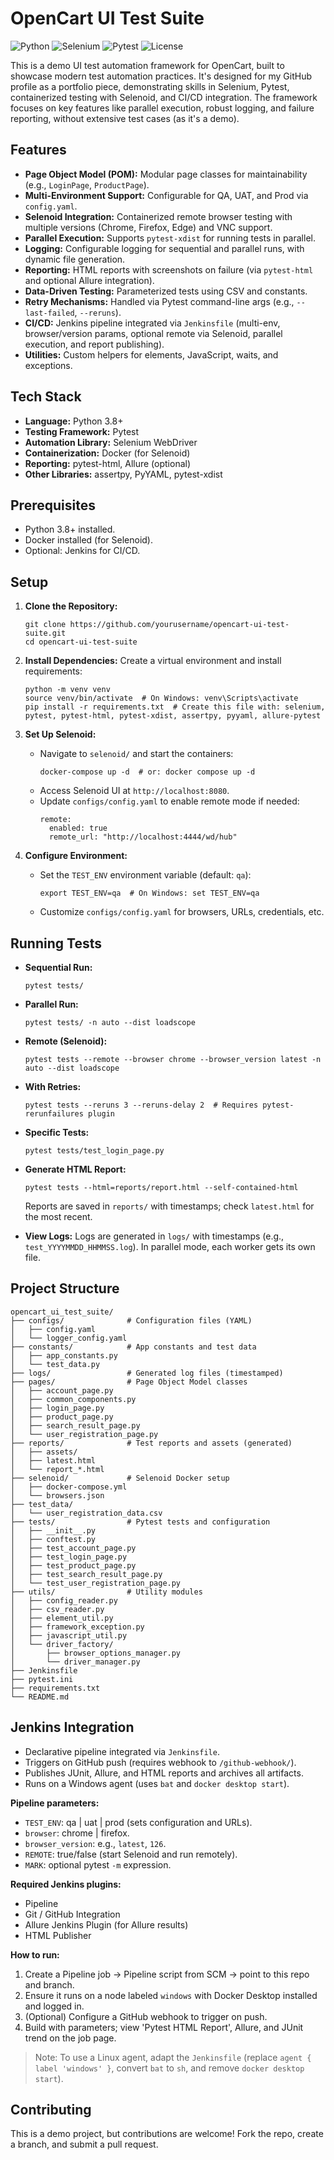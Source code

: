 # OpenCart UI Test Suite

![Python](https://img.shields.io/badge/Python-3.8%2B-blue)
![Selenium](https://img.shields.io/badge/Selenium-4.x-green)
![Pytest](https://img.shields.io/badge/Pytest-7.x-orange)
![License](https://img.shields.io/badge/License-MIT-yellow)

This is a demo UI test automation framework for OpenCart, built to showcase modern test automation practices. It's designed for my GitHub profile as a portfolio piece, demonstrating skills in Selenium, Pytest, containerized testing with Selenoid, and CI/CD integration. The framework focuses on key features like parallel execution, robust logging, and failure reporting, without extensive test cases (as it's a demo).

## Features
- **Page Object Model (POM):** Modular page classes for maintainability (e.g., `LoginPage`, `ProductPage`).
- **Multi-Environment Support:** Configurable for QA, UAT, and Prod via `config.yaml`.
- **Selenoid Integration:** Containerized remote browser testing with multiple versions (Chrome, Firefox, Edge) and VNC support.
- **Parallel Execution:** Supports `pytest-xdist` for running tests in parallel.
- **Logging:** Configurable logging for sequential and parallel runs, with dynamic file generation.
- **Reporting:** HTML reports with screenshots on failure (via `pytest-html` and optional Allure integration).
- **Data-Driven Testing:** Parameterized tests using CSV and constants.
- **Retry Mechanisms:** Handled via Pytest command-line args (e.g., `--last-failed`, `--reruns`).
- **CI/CD:** Jenkins pipeline integrated via `Jenkinsfile` (multi-env, browser/version params, optional remote via Selenoid, parallel execution, and report publishing).
- **Utilities:** Custom helpers for elements, JavaScript, waits, and exceptions.

## Tech Stack
- **Language:** Python 3.8+
- **Testing Framework:** Pytest
- **Automation Library:** Selenium WebDriver
- **Containerization:** Docker (for Selenoid)
- **Reporting:** pytest-html, Allure (optional)
- **Other Libraries:** assertpy, PyYAML, pytest-xdist

## Prerequisites
- Python 3.8+ installed.
- Docker installed (for Selenoid).
- Optional: Jenkins for CI/CD.

## Setup
1. **Clone the Repository:**
   ```
   git clone https://github.com/yourusername/opencart-ui-test-suite.git
   cd opencart-ui-test-suite
   ```

2. **Install Dependencies:**
   Create a virtual environment and install requirements:
   ```
   python -m venv venv
   source venv/bin/activate  # On Windows: venv\Scripts\activate
   pip install -r requirements.txt  # Create this file with: selenium, pytest, pytest-html, pytest-xdist, assertpy, pyyaml, allure-pytest
   ```

3. **Set Up Selenoid:**
   - Navigate to `selenoid/` and start the containers:
     ```
     docker-compose up -d  # or: docker compose up -d
     ```
   - Access Selenoid UI at `http://localhost:8080`.
   - Update `configs/config.yaml` to enable remote mode if needed:
     ```
     remote:
       enabled: true
       remote_url: "http://localhost:4444/wd/hub"
     ```

4. **Configure Environment:**
   - Set the `TEST_ENV` environment variable (default: `qa`):
     ```
     export TEST_ENV=qa  # On Windows: set TEST_ENV=qa
     ```
   - Customize `configs/config.yaml` for browsers, URLs, credentials, etc.

## Running Tests
- **Sequential Run:**
  ```
  pytest tests/
  ```

- **Parallel Run:**
  ```
  pytest tests/ -n auto --dist loadscope
  ```

- **Remote (Selenoid):**
  ```
  pytest tests --remote --browser chrome --browser_version latest -n auto --dist loadscope
  ```

- **With Retries:**
  ```
  pytest tests --reruns 3 --reruns-delay 2  # Requires pytest-rerunfailures plugin
  ```

- **Specific Tests:**
  ```
  pytest tests/test_login_page.py
  ```

- **Generate HTML Report:**
  ```
  pytest tests --html=reports/report.html --self-contained-html
  ```
  Reports are saved in `reports/` with timestamps; check `latest.html` for the most recent.

- **View Logs:**
  Logs are generated in `logs/` with timestamps (e.g., `test_YYYYMMDD_HHMMSS.log`). In parallel mode, each worker gets its own file.

## Project Structure

```text
opencart_ui_test_suite/
├── configs/              # Configuration files (YAML)
│   ├── config.yaml
│   └── logger_config.yaml
├── constants/            # App constants and test data
│   ├── app_constants.py
│   └── test_data.py
├── logs/                 # Generated log files (timestamped)
├── pages/                # Page Object Model classes
│   ├── account_page.py
│   ├── common_components.py
│   ├── login_page.py
│   ├── product_page.py
│   ├── search_result_page.py
│   └── user_registration_page.py
├── reports/              # Test reports and assets (generated)
│   ├── assets/
│   ├── latest.html
│   └── report_*.html
├── selenoid/             # Selenoid Docker setup
│   ├── docker-compose.yml
│   └── browsers.json
├── test_data/
│   └── user_registration_data.csv
├── tests/                # Pytest tests and configuration
│   ├── __init__.py
│   ├── conftest.py
│   ├── test_account_page.py
│   ├── test_login_page.py
│   ├── test_product_page.py
│   ├── test_search_result_page.py
│   └── test_user_registration_page.py
├── utils/                # Utility modules
│   ├── config_reader.py
│   ├── csv_reader.py
│   ├── element_util.py
│   ├── framework_exception.py
│   ├── javascript_util.py
│   └── driver_factory/
│       ├── browser_options_manager.py
│       └── driver_manager.py
├── Jenkinsfile
├── pytest.ini
├── requirements.txt
└── README.md
```

## Jenkins Integration
- Declarative pipeline integrated via `Jenkinsfile`.
- Triggers on GitHub push (requires webhook to `/github-webhook/`).
- Publishes JUnit, Allure, and HTML reports and archives all artifacts.
- Runs on a Windows agent (uses `bat` and `docker desktop start`).

**Pipeline parameters:**
- `TEST_ENV`: qa | uat | prod (sets configuration and URLs).
- `browser`: chrome | firefox.
- `browser_version`: e.g., `latest`, `126`.
- `REMOTE`: true/false (start Selenoid and run remotely).
- `MARK`: optional pytest `-m` expression.

**Required Jenkins plugins:**
- Pipeline
- Git / GitHub Integration
- Allure Jenkins Plugin (for Allure results)
- HTML Publisher

**How to run:**
1. Create a Pipeline job -> Pipeline script from SCM -> point to this repo and branch.
2. Ensure it runs on a node labeled `windows` with Docker Desktop installed and logged in.
3. (Optional) Configure a GitHub webhook to trigger on push.
4. Build with parameters; view 'Pytest HTML Report', Allure, and JUnit trend on the job page.

> Note: To use a Linux agent, adapt the `Jenkinsfile` (replace `agent { label 'windows' }`, convert `bat` to `sh`, and remove `docker desktop start`).

## Contributing
This is a demo project, but contributions are welcome! Fork the repo, create a branch, and submit a pull request.



